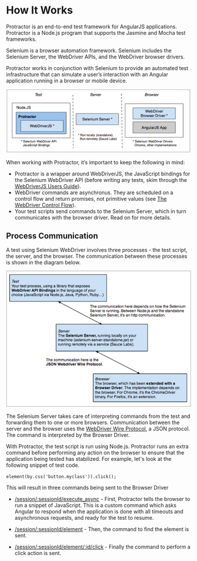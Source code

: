 How It Works
============


Protractor is an end-to-end test framework for AngularJS applications. Protractor is a Node.js program that supports the Jasmine and Mocha test frameworks.

Selenium is a browser automation framework. Selenium includes the Selenium Server, the WebDriver APIs, and the WebDriver browser drivers.

Protractor works in conjunction with Selenium to provide an automated test infrastructure that can simulate a user’s interaction with an Angular application running in a browser or mobile device.

![Protractor Components Diagram](/docs/components.png)

When working with Protractor, it’s important to keep the following in mind:
 - Protractor is a wrapper around WebDriverJS, the JavaScript bindings for the Selenium WebDriver API (before writing any tests, skim through the [WebDriverJS Users Guide](https://github.com/SeleniumHQ/selenium/wiki/WebDriverJs)).
 - WebDriver commands are asynchronus. They are scheduled on a control flow and return promises, not primitive values (see [The WebDriver Control Flow](/docs/control-flow.md)).
 - Your test scripts send commands to the Selenium Server, which in turn communicates with the browser driver. Read on for more details.

Process Communication
---------------------

A test using Selenium WebDriver involves three processes - the test script, the server, and the browser. The communication between these processes is shown in the diagram below.

![WebDriver test Processes Diagram](/docs/processes.png)

The Selenium Server takes care of interpreting commands from the test and forwarding them to one or more browsers. Communication between the server and the browser uses the [WebDriver Wire Protocol](https://github.com/SeleniumHQ/selenium/wiki/JsonWireProtocol), a JSON protocol. The command is interpreted by the Browser Driver.

With Protractor, the test script is run using Node.js. Protractor runs an extra command before performing any action on the browser to ensure that the application being tested has stabilized. For example, let's look at the following snippet of test code.

    element(by.css('button.myclass')).click();

This will result in three commands being sent to the Browser Driver

 - [/session/:sessionId/execute_async](https://github.com/SeleniumHQ/selenium/wiki/JsonWireProtocol#/session/:sessionId/execute_async) - First, Protractor tells the browser to run a snippet of JavaScript. This is a custom command which asks Angular to respond when the application is done with all timeouts and asynchronous requests, and ready for the test to resume.

 - [/session/:sessionId/element](https://github.com/SeleniumHQ/selenium/wiki/JsonWireProtocol#POST_/session/:sessionId/element) - Then, the command to find the element is sent.

 - [/session/:sessionId/element/:id/click](https://github.com/SeleniumHQ/selenium/wiki/JsonWireProtocol#POST_/session/:sessionId/element/:id/click) - Finally the command to perform a click action is sent.



